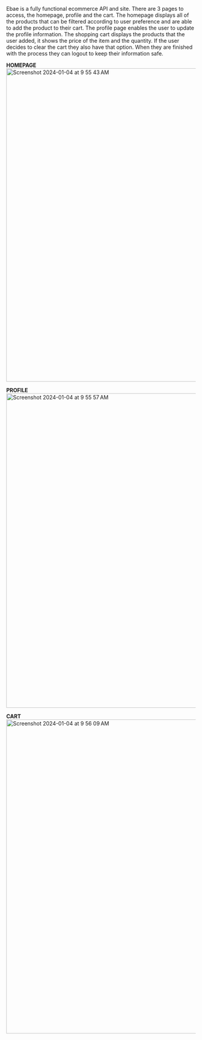 Ebae is a fully functional ecommerce API and site.
There are 3 pages to access, the homepage, profile and the cart.
The homepage displays all of the products that can be filtered according to user preference and are able to add the product to their cart.
The profile page enables the user to update the profile information.
The shopping cart displays the products that the user added, it shows the price of the item and the quantity. 
If the user decides to clear the cart they also have that option.
When they are finished with the process they can logout to keep their information safe.


**HOMEPAGE**
<img width="832" alt="Screenshot 2024-01-04 at 9 55 43 AM" src="https://github.com/Randy23123/Ebae/assets/113218888/4f91c7e7-8a63-4cd3-8956-85a0e61944ec">

**PROFILE**
<img width="835" alt="Screenshot 2024-01-04 at 9 55 57 AM" src="https://github.com/Randy23123/Ebae/assets/113218888/96e18163-6bdf-42f8-bccb-503bb8c71fd4">

**CART**
<img width="834" alt="Screenshot 2024-01-04 at 9 56 09 AM" src="https://github.com/Randy23123/Ebae/assets/113218888/d6fe478f-d117-4774-8ce4-9fb872bfe6ba">
